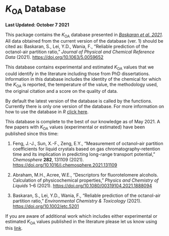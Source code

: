 
# *K*<sub>OA</sub> Database

**Last Updated: October 7 2021**

This package contains the *K*<sub>OA</sub> database presented in
*[Baskaran et al. 2021](https://www.doi.org/10.1063/5.0059652)*. All
data obtained from the current version of the database (ver. 1) should
be cited as: Baskaran, S., Lei, Y.D., Wania, F., “Reliable prediction of
the octanol-air partition ratio,” *Journal of Physical and Chemical
Reference Data* (2021). <https://doi.org/10.1063/5.0059652>

This database contains experimental and estimated *K*<sub>OA</sub>
values that we could identify in the literature including those from PhD
dissertations. Information in this database includes the identity of the
chemical for which the *K*<sub>OA</sub> is reported, the temperature of
the value, the methodology used, the original citation and a score on
the quality of data.

By default the latest version of the database is called by the
functions. Currently there is only one version of the database. For more
information on how to use the database in *R* [click
here](https://sivanibaskaran.github.io/koadata/).

This database is complete to the best of our knowledge as of May 2021. A
few papers with *K*<sub>OA</sub> values (experimental or estimated) have
been published since this time:

1.  Feng, J.-J., Sun, X.-F., Zeng, E.Y., “Measurement of octanol–air
    partition coefficients for liquid crystals based on gas
    chromatography-retention time and its implication in predicting
    long-range transport potential,” *Chemosphere* **282**, 131109
    (2021). <https://doi.org/10.1016/j.chemosphere.2021.131109>

2.  Abraham, M.H., Acree, W.E., “Descriptors for fluorotelomere
    alcohols. Calculation of physicochemical properties,” *Physics and
    Chemistry of Liquids* 1–6 (2021).
    <https://doi.org/10.1080/00319104.2021.1888094>

3.  Baskaran, S., Lei, Y.D., Wania, F., “Reliable prediction of the
    octanol-air partition ratio,” *Environmental Chemistry & Toxicology*
    (2021). <https://doi.org/10.1002/etc.5201>

If you are aware of additional work which includes either experimental
or estimated *K*<sub>OA</sub> values published in the literature please
let us know using this [link](https://forms.gle/u38fENZoAtixvM8G9).
